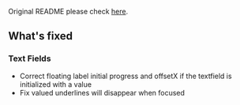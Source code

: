 Original README please check [here](https://github.com/xinthink/react-native-material-kit).

## What's fixed

### Text Fields

- Correct floating label initial progress and offsetX if the textfield is initialized with a value
- Fix valued underlines will disappear when focused
